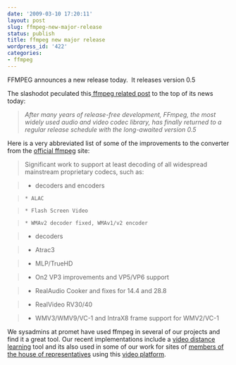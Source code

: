 ```yaml
---
date: '2009-03-10 17:20:11'
layout: post
slug: ffmpeg-new-major-release
status: publish
title: ffmpeg new major release
wordpress_id: '422'
categories:
- ffmpeg
---
```


FFMPEG announces a new release today.  It releases version 0.5

The slashodot peculated this[ ffmpeg related post](http://tech.slashdot.org/article.pl?sid=09/03/10/144222&from=rss) to the top of its news today:


> _After many years of release-free development, FFmpeg, the most widely used audio and video codec library, has finally returned to a regular release schedule with the long-awaited version 0.5_


Here is a very abbreviated list of some of the improvements to the converter from the [official ffmpeg](http://ffmpeg.org/) site:


> Significant work to support at least decoding of all widespread mainstream proprietary codecs, such as:

> 
> 
	
>   * decoders and encoders

	
>     * ALAC
> 
	
>     * Flash Screen Video
> 
	
>     * WMAv2 decoder fixed, WMAv1/v2 encoder
> 


> 
	
>   * decoders
> 


	
>   * Atrac3
> 
	
>   * MLP/TrueHD
> 
	
>   * On2 VP3 improvements and VP5/VP6 support
> 
	
>   * RealAudio Cooker and fixes for 14.4 and 28.8
> 
	
>   * RealVideo RV30/40
> 
	
>   * WMV3/WMV9/VC-1 and IntraX8 frame support for WMV2/VC-1
> 




We sysadmins at promet have used ffmpeg in several of our projects and find it a great tool.  Our recent implementations include a [video distance learning](http://powerlearning21.com) tool and its also used in some of our work for sites of [members of the house of representatives](http://baird.house.gov.hillclips.tv/) using this [video platform](http://isupport.tv).
